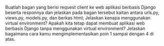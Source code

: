 Buatlah bagan yang berisi request client ke web aplikasi berbasis Django beserta responnya dan jelaskan pada bagan tersebut kaitan antara urls.py, views.py, models.py, dan berkas html;
Jelaskan kenapa menggunakan virtual environment? Apakah kita tetap dapat membuat aplikasi web berbasis Django tanpa menggunakan virtual environment?
Jelaskan bagaimana cara kamu mengimplementasikan poin 1 sampai dengan 4 di atas.

